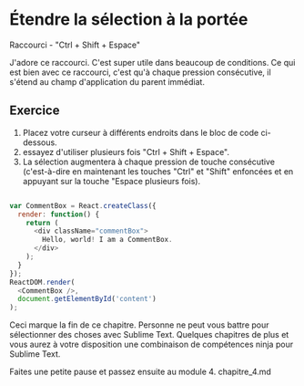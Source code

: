Étendre la sélection à la portée
================================

Raccourci - "Ctrl + Shift + Espace"

J'adore ce raccourci. C'est super utile dans beaucoup de conditions. Ce qui est bien avec ce raccourci, c'est qu'à chaque pression consécutive, il s'étend au champ d'application du parent immédiat.


Exercice
---------

1. Placez votre curseur à différents endroits dans le bloc de code ci-dessous.
2. essayez d'utiliser plusieurs fois "Ctrl + Shift + Espace".
3. La sélection augmentera à chaque pression de touche consécutive 
   (c'est-à-dire en maintenant les touches "Ctrl" et "Shift" enfoncées et en 
   appuyant sur la touche "Espace  plusieurs fois).

```js

var CommentBox = React.createClass({
  render: function() {
    return (
      <div className="commentBox">
        Hello, world! I am a CommentBox.
      </div>
    );
  }
});
ReactDOM.render(
  <CommentBox />,
  document.getElementById('content')
);


```

Ceci marque la fin de ce chapitre. Personne ne peut vous battre pour
sélectionner des choses avec Sublime Text. Quelques chapitres de plus et vous 
aurez à votre disposition une combinaison de compétences ninja pour Sublime 
Text.

Faites une petite pause et passez ensuite au module 4. chapitre_4.md
